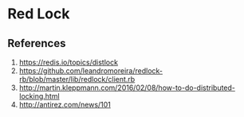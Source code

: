# Red Lock

## References

1. https://redis.io/topics/distlock
2. https://github.com/leandromoreira/redlock-rb/blob/master/lib/redlock/client.rb
3. http://martin.kleppmann.com/2016/02/08/how-to-do-distributed-locking.html
4. http://antirez.com/news/101
